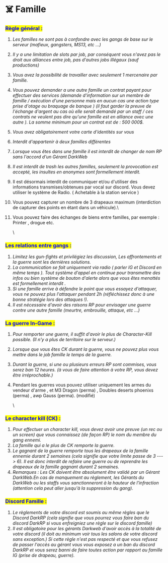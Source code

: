 # ☠️ Famille

### <mark style="color:blue;">Règle général :</mark> <a href="#regle-general" id="regle-general"></a>

1. _Les familles ne sont pas à confondre avec les gangs de base sur le serveur (mafieux, gangsters, MS13, etc ...)_
2. _Il y a une limitation de slots par job, par conséquent vous n'avez pas le droit aux alliances entre job, pas d'autres jobs illégaux (sauf productions)_
3. _Vous avez la possibilité de travailler avec seulement 1 mercenaire par famille._
4. _Vous pouvez demander a une autre famille un contrat payant pour effectuer des services (demande d'information sur un membre de famille / exécution d'une personne mais en aucun cas une action type prise d'otage ou braquage de banque ) (il faut garder la preuve de l'échange d'argent au cas où elle serait demandé par un staff / ces contrats ne veulent pas dire qu'une famille est en alliance avec une autre ). La somme minimum pour un contrat est de : 500 000$._
5. _Vous avez obligatoirement votre carte d'identités sur vous_
6. _Interdit d'appartenir à deux familles différentes_
7. _Lorsque vous êtes dans une famille il est interdit de changer de nom RP sans l'accord d'un Gérant DarkWeb_
8. _Il est interdit de trash les autres familles, seulement la provocation est accepté, les insultes en anonymes sont formellement interdit._
9. Il est désormais interdit de communiquer et/ou d'utiliser des informations transmises/obtenues par vocal sur discord. Vous devez utiliser le système de Radio. ( Achetable à la station service )
10. Vous pouvez capturer un nombre de 3 drapeaux maximum (interdiction de capturer des points en étant dans un véhicule).\

11. Vous pouvez faire des échanges de biens entre familles, par exemple : Printer , drogue etc.

    \


### <mark style="color:blue;">Les relations entre gangs :</mark> <a href="#les-relations-entre-gangs" id="les-relations-entre-gangs"></a>

1. _Limitez les gun-fights et privilégiez les discussion, Les affrontements et la guerre sont les dernières solutions._
2. _La communication se fait uniquement via radio ( parler IG et Discord en même temps ). Tout système d'appel en continue pour transmettre des infos ou bien système de bouton d'alerte alors que vous êtes menottés est formellement interdit ._
3. _Si une famille arrive à défendre le point que vous essayez d'attaquer, vous ne pouvez plus l'attaquer pendant 2h (réfléchissez donc à une bonne stratégie lors des attaques !)._
4. _Il est nécessaire d'avoir des raisons RP pour envisager une guerre contre une autre famille (meurtre, embrouille, attaque, etc ...)_

### <mark style="color:blue;">La guerre In-Game :</mark> <a href="#la-guerre-in-game" id="la-guerre-in-game"></a>

1. _Pour remporter une guerre, il suffit d'avoir le plus de Character-Kill possible. (Il n'y a plus de territoire sur le serveur.)_
2. _Lorsque que vous êtes CK durant la guerre, vous ne pouvez plus vous mettre dans le job famille le temps de la guerre._
3. _Durant la guerre, si une ou plusieurs erreurs RP sont commises, vous serez ban 12 heures. (à vous de faire attention à votre RP, vous devez être irréprochable.)_
4.  Pendant les guerres vous pouvez utiliser uniquement les armes du vendeur d'arme , et M3 Dragon (perma) , Doubles deserts phoenixs (perma) , awp Gauss (perma). (modifié)



    \


### <mark style="color:blue;">Le character kill (CK) :</mark> <a href="#le-character-kill-ck" id="le-character-kill-ck"></a>

1. _Pour effectuer un character kill, vous devez avoir une preuve (un rec ou un screen) que vous connaissez (de façon RP) le nom du membre du gang ennemi._
2. _La famille qui a le plus de CK remporte la guerre._
3. _Le gagnant de la guerre remporte tous les drapeaux de la famille ennemie durant 2 semaines (cela signifie que votre limite passe de 3 ---> 6). Il est donc interdit de refaire une guerre ou de reprendre les drapeaux de la famille gagnant durant 2 semaines._
4. _Remarques : Les CK doivent être absolument être validé par un Gérant DarkWeb.En cas de manquement au règlement, les Gérants du DarkWeb ou les staffs vous sanctionneront à la hauteur de l'infraction (attention cela peut aller jusqu'à la suppression du gang)._

### <mark style="color:blue;">Discord Famille :</mark> <a href="#regle-general" id="regle-general"></a>

1. _Le règlements de votre discord est soumis au même règles que le Discord DarkRP (cela signifie que vous pourrez vous faire ban du discord DarkRP si vous enfreigniez une règle sur le discord famille)_
2. _Il est obligatoire pour les gérants Darkweb d'avoir accès à la totalité de votre discord (il doit au minimum voir tous les salons de votre discord sans exception.) Si cette règle n'est pas respecté et que vous refusez de passer l'accès au gérant vous vous exposez a un ban du discord DarkRP et vous serez banni de faire toutes action par rapport au famille IG (prise de drapeau, guerre)._
